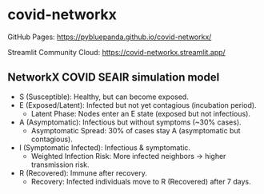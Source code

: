 # covid-networkx

GitHub Pages: https://pybluepanda.github.io/covid-networkx/

Streamlit Community Cloud: https://covid-networkx.streamlit.app/

## NetworkX COVID SEAIR simulation model

- S (Susceptible): Healthy, but can become exposed.  
- E (Exposed/Latent): Infected but not yet contagious (incubation period).  
  - Latent Phase: Nodes enter an E state (exposed but not infectious).  
- A (Asymptomatic): Infectious but without symptoms (~30% cases).  
  - Asymptomatic Spread: 30% of cases stay A (asymptomatic but contagious).
- I (Symptomatic Infected): Infectious & symptomatic.  
  - Weighted Infection Risk: More infected neighbors → higher transmission risk. 
- R (Recovered): Immune after recovery.  
  - Recovery: Infected individuals move to R (Recovered) after 7 days.
